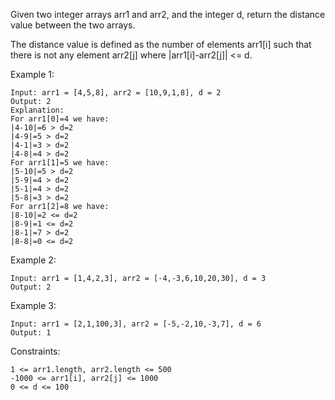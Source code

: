 Given two integer arrays arr1 and arr2, and the integer d, return the distance value between the two arrays.

The distance value is defined as the number of elements arr1[i] such that there is not any element arr2[j] where |arr1[i]-arr2[j]| <= d.

Example 1:

    Input: arr1 = [4,5,8], arr2 = [10,9,1,8], d = 2
    Output: 2
    Explanation:
    For arr1[0]=4 we have:
    |4-10|=6 > d=2
    |4-9|=5 > d=2
    |4-1|=3 > d=2
    |4-8|=4 > d=2
    For arr1[1]=5 we have:
    |5-10|=5 > d=2
    |5-9|=4 > d=2
    |5-1|=4 > d=2
    |5-8|=3 > d=2
    For arr1[2]=8 we have:
    |8-10|=2 <= d=2
    |8-9|=1 <= d=2
    |8-1|=7 > d=2
    |8-8|=0 <= d=2

Example 2:

    Input: arr1 = [1,4,2,3], arr2 = [-4,-3,6,10,20,30], d = 3
    Output: 2

Example 3:

    Input: arr1 = [2,1,100,3], arr2 = [-5,-2,10,-3,7], d = 6
    Output: 1

Constraints:

    1 <= arr1.length, arr2.length <= 500
    -1000 <= arr1[i], arr2[j] <= 1000
    0 <= d <= 100
